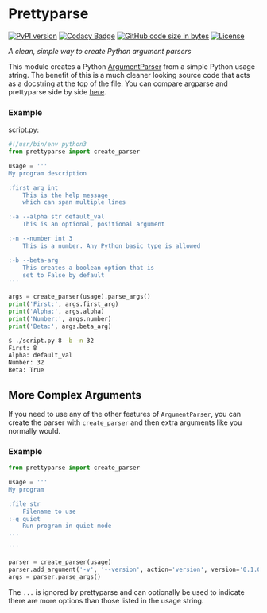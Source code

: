 # Prettyparse

[![PyPI version](https://img.shields.io/pypi/v/prettyparse.svg)](https://pypi.org/project/prettyparse/)
[![Codacy Badge](https://api.codacy.com/project/badge/Grade/cc0574a2e4c64f60bece2a6b1caa2b0f)](https://www.codacy.com/app/MatthewScholefield/prettyparse?utm_source=github.com&amp;utm_medium=referral&amp;utm_content=MatthewScholefield/prettyparse&amp;utm_campaign=Badge_Grade)
[![GitHub code size in bytes](https://img.shields.io/github/languages/code-size/matthewscholefield/prettyparse.svg)](https://github.com/MatthewScholefield/prettyparse/archive/master.zip)
[![License](https://img.shields.io/github/license/matthewscholefield/prettyparse.svg)](https://github.com/MatthewScholefield/prettyparse/blob/master/LICENSE)

*A clean, simple way to create Python argument parsers*

This module creates a Python [ArgumentParser][argparse] from a simple Python
usage string. The benefit of this is a much cleaner looking source code
that acts as a docstring at the top of the file. You can compare argparse
and prettyparse side by side [here][comparison].

[argparse]: https://docs.python.org/3.6/library/argparse.html
[comparison]: https://gist.github.com/MatthewScholefield/12839868f307f409118f1e6a554df973

### Example

script.py:

```Python
#!/usr/bin/env python3
from prettyparse import create_parser

usage = '''
My program description

:first_arg int
    This is the help message
    which can span multiple lines

:-a --alpha str default_val
    This is an optional, positional argument

:-n --number int 3
    This is a number. Any Python basic type is allowed

:-b --beta-arg
    This creates a boolean option that is
    set to False by default
'''

args = create_parser(usage).parse_args()
print('First:', args.first_arg)
print('Alpha:', args.alpha)
print('Number:', args.number)
print('Beta:', args.beta_arg)

```

```bash
$ ./script.py 8 -b -n 32
First: 8
Alpha: default_val
Number: 32
Beta: True
```

## More Complex Arguments

If you need to use any of the other features of `ArgumentParser`,
you can create the parser with `create_parser` and then extra arguments
like you normally would.

### Example

```Python
from prettyparse import create_parser

usage = '''
My program

:file str
    Filename to use
:-q quiet
    Run program in quiet mode
...

'''

parser = create_parser(usage)
parser.add_argument('-v', '--version', action='version', version='0.1.0')
args = parser.parse_args()

```
The `...` is ignored by prettyparse and can optionally be used to indicate
there are more options than those listed in the usage string.
